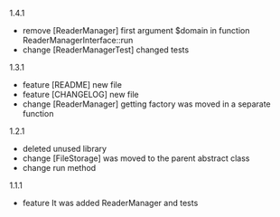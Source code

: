 1.4.1

* remove [ReaderManager] first argument $domain in function ReaderManagerInterface::run
* change [ReaderManagerTest] changed tests

1.3.1

* feature [README] new file
* feature [CHANGELOG] new file
* change [ReaderManager] getting factory was moved in a separate function 

1.2.1

* deleted unused library
* change [FileStorage]  was moved to the parent abstract class
* change run method

1.1.1

* feature It was added ReaderManager and tests